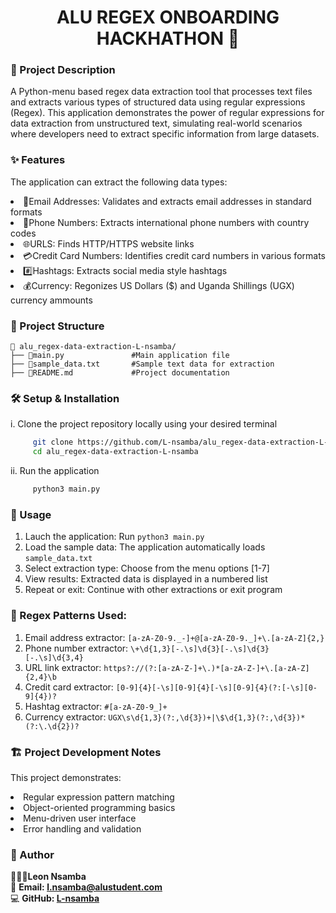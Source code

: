 <h1 align="center"> ALU REGEX ONBOARDING HACKHATHON 🤖</h1>

 ### 🎯  Project Description
<p>A Python-menu based regex data extraction tool that processes text files and
extracts various types of structured data using regular expressions (Regex).
This application demonstrates the power of regular expressions for data extraction
from unstructured text, simulating real-world scenarios where developers need to
extract specific information from large datasets.
</p>

### ✨ Features
<p>The application can extract the following data types:
<li>📧Email Addresses: Validates and extracts email addresses in standard formats</li>
<li>📱Phone Numbers: Extracts international phone numbers with country codes</li>
<li>🌐URLS: Finds HTTP/HTTPS website links</li>
<li>💳Credit Card Numbers: Identifies credit card numbers in various formats</li>
<li>#️⃣Hashtags: Extracts social media style hashtags</li>
<li>💰Currency: Regonizes US Dollars ($) and Uganda Shillings (UGX) currency ammounts</li>
</p>


### 📂 Project Structure
```plaintext
📁 alu_regex-data-extraction-L-nsamba/
├── 📄main.py               #Main application file
├── 📄sample_data.txt       #Sample text data for extraction
├── 📄README.md             #Project documentation
```

 ### 🛠️ Setup & Installation
 i. Clone the project repository locally using your desired terminal
 ```sh
      git clone https://github.com/L-nsamba/alu_regex-data-extraction-L-nsamba.git
      cd alu_regex-data-extraction-L-nsamba
```
ii. Run the application
```sh
     python3 main.py
```

### 📖 Usage
1. Lauch the application: Run ``` python3 main.py ```
2. Load the sample data: The application automatically loads ``` sample_data.txt ```
3. Select extraction type: Choose from the menu options [1-7]
4. View results: Extracted data is displayed in a numbered list
5. Repeat or exit: Continue with other extractions or exit program

### 🔧 Regex Patterns Used:
1. Email address extractor: ```[a-zA-Z0-9._-]+@[a-zA-Z0-9._]+\.[a-zA-Z]{2,}``` <br>
2. Phone number extractor: ```\+\d{1,3}[-.\s]\d{3}[-.\s]\d{3}[-.\s]\d{3,4}```<br>
3. URL link extractor: ```https?://(?:[a-zA-Z-]+\.)*[a-zA-Z-]+\.[a-zA-Z]{2,4}\b```<br>
4. Credit card extractor: ```[0-9]{4}[-\s][0-9]{4}[-\s][0-9]{4}(?:[-\s][0-9]{4})?```<br>
5. Hashtag extractor: ```#[a-zA-Z0-9_]+```<br>
6. Currency extractor: ```UGX\s\d{1,3}(?:,\d{3})+|\$\d{1,3}(?:,\d{3})*(?:\.\d{2})?```<br>

### 🏗️ Project Development Notes
This project demonstrates:
<li>Regular expression pattern matching</li>
<li>Object-oriented programming basics</li>
<li>Menu-driven user interface</li>
<li>Error handling and validation</li>

### 👤 Author
👨🏽‍💻**Leon Nsamba**<br>
📧 **Email: l.nsamba@alustudent.com**<br>
💻 **GitHub: [L-nsamba](https://github.com/L-nsamba)**
